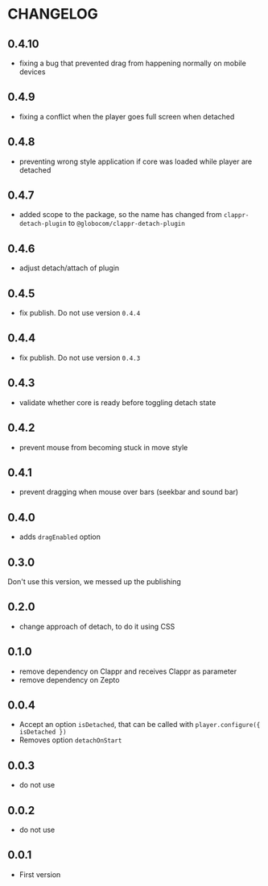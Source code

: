 # CHANGELOG

## 0.4.10

- fixing a bug that prevented drag from happening normally on mobile devices

## 0.4.9

- fixing a conflict when the player goes full screen when detached

## 0.4.8

- preventing wrong style application if core was loaded while player are detached

## 0.4.7

- added scope to the package, so the name has changed from `clappr-detach-plugin` to `@globocom/clappr-detach-plugin`

## 0.4.6

- adjust detach/attach of plugin

## 0.4.5

- fix publish. Do not use version `0.4.4`

## 0.4.4

- fix publish. Do not use version `0.4.3`

## 0.4.3

- validate whether core is ready before toggling detach state

## 0.4.2

- prevent mouse from becoming stuck in move style

## 0.4.1

- prevent dragging when mouse over bars (seekbar and sound bar)

## 0.4.0

- adds `dragEnabled` option

## 0.3.0

Don't use this version, we messed up the publishing

## 0.2.0

- change approach of detach, to do it using CSS

## 0.1.0

- remove dependency on Clappr and receives Clappr as parameter
- remove dependency on Zepto

## 0.0.4

- Accept an option `isDetached`, that can be called with `player.configure({ isDetached })`
- Removes option `detachOnStart`

## 0.0.3

- do not use

## 0.0.2

- do not use

## 0.0.1

- First version
